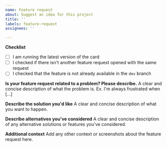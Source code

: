 ```yaml
---
name: Feature request
about: Suggest an idea for this project
title: ''
labels: feature-request
assignees: ''

---
```


**Checklist**
- [ ] I am running the latest version of the card
- [ ] I checked if there isn't another feature request opened with the same request
- [ ] I checked that the feature is not already available in the `dev` branch

**Is your feature request related to a problem? Please describe.**
A clear and concise description of what the problem is. Ex. I'm always frustrated when [...]

**Describe the solution you'd like**
A clear and concise description of what you want to happen.

**Describe alternatives you've considered**
A clear and concise description of any alternative solutions or features you've considered.

**Additional context**
Add any other context or screenshots about the feature request here.

